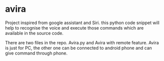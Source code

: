 # avira

Project inspired from google assistant and Siri. this python code snippet will help to recognise the voice and execute those commands which are available in the source code.

There are two files in the repo. Avira.py and Avira with remote feature.
Avira is just for PC, the other one can be connected to android phone and can give command through phone.
